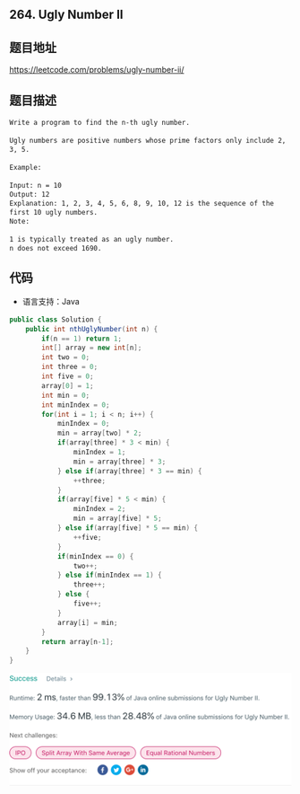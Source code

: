 ## 264. Ugly Number II

## 题目地址
https://leetcode.com/problems/ugly-number-ii/

## 题目描述
```
Write a program to find the n-th ugly number.

Ugly numbers are positive numbers whose prime factors only include 2, 3, 5. 

Example:

Input: n = 10
Output: 12
Explanation: 1, 2, 3, 4, 5, 6, 8, 9, 10, 12 is the sequence of the first 10 ugly numbers.
Note:  

1 is typically treated as an ugly number.
n does not exceed 1690.
```


## 代码
* 语言支持：Java

```java
public class Solution {
    public int nthUglyNumber(int n) {
        if(n == 1) return 1;
		int[] array = new int[n];
		int two = 0;
		int three = 0;
		int five = 0;
		array[0] = 1;
		int min = 0;
		int minIndex = 0;
		for(int i = 1; i < n; i++) {
			minIndex = 0;
			min = array[two] * 2;
			if(array[three] * 3 < min) {
				minIndex = 1;
				min = array[three] * 3;
			} else if(array[three] * 3 == min) {
				++three;
			}
			if(array[five] * 5 < min) {
				minIndex = 2;
				min = array[five] * 5;
			} else if(array[five] * 5 == min) {
				++five;
			}
			if(minIndex == 0) {
				two++;
			} else if(minIndex == 1) {
				three++;
			} else {
				five++;
			}
			array[i] = min;
		}
		return array[n-1];
    }
}
```
![](../../static-file/problems/leetcode.com_problems_ugly-number-ii_.png)